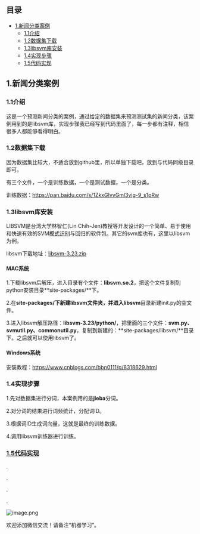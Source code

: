 ## 目录
- [1.新闻分类案例](#1新闻分类案例)
  - [1.1介绍](#11介绍)
  - [1.2数据集下载](#12数据集下载)
  - [1.3libsvm库安装](#13libsvm库安装)
  - [1.4实现步骤](#14实现步骤)
  - [1.5代码实现](https://github.com/mantchs/machine_learning_model/blob/master/SVM/cnews_demo/svm_classification.ipynb)

## 1.新闻分类案例

### 1.1介绍

这是一个预测新闻分类的案例，通过给定的数据集来预测测试集的新闻分类，该案例用到的是libsvm库，实现步骤我已经写到代码里面了，每一步都有注释，相信很多人都能够看得明白。

### 1.2数据集下载

因为数据集比较大，不适合放到github里，所以单独下载吧，放到与代码同级目录即可。

有三个文件，一个是训练数据，一个是测试数据，一个是分类。

训练数据：https://pan.baidu.com/s/1ZkxGIvvGml3vig-9_s1pRw

### 1.3libsvm库安装

LIBSVM是台湾大学林智仁(Lin Chih-Jen)教授等开发设计的一个简单、易于使用和快速有效的SVM[模式识别](https://baike.baidu.com/item/%E6%A8%A1%E5%BC%8F%E8%AF%86%E5%88%AB/295301)与回归的软件包。其它的svm库也有，这里以libsvm为例。

libsvm下载地址：[libsvm-3.23.zip](http://www.csie.ntu.edu.tw/~cjlin/cgi-bin/libsvm.cgi?+http://www.csie.ntu.edu.tw/~cjlin/libsvm+zip)

#### MAC系统

1.下载libsvm后解压，进入目录有个文件：**libsvm.so.2**，把这个文件复制到python安装目录**site-packages/**下。

2.在**site-packages/**下新建libsvm文件夹，并进入**libsvm**目录新建init.py的空文件。

3.进入libsvm解压路径：**libsvm-3.23/python/**，把里面的三个文件：**svm.py、svmutil.py、commonutil.py**，复制到新建的：**site-packages/libsvm/**目录下。之后就可以使用libsvm了。

#### Windows系统

安装教程：https://www.cnblogs.com/bbn0111/p/8318629.html
### 1.4实现步骤

1.先对数据集进行分词，本案例用的是**jieba**分词。

2.对分词的结果进行词频统计，分配词ID。

3.根据词ID生成词向量，这就是最终的训练数据。

4.调用libsvm训练器进行训练。

### [1.5代码实现](https://github.com/mantchs/machine_learning_model/blob/master/SVM/cnews_demo/svm_classification.ipynb)

.

.

.

.

![image.png](https://upload-images.jianshu.io/upload_images/13876065-08b587647d14267c.png?imageMogr2/auto-orient/strip%7CimageView2/2/w/1240)

欢迎添加微信交流！请备注“机器学习”。
